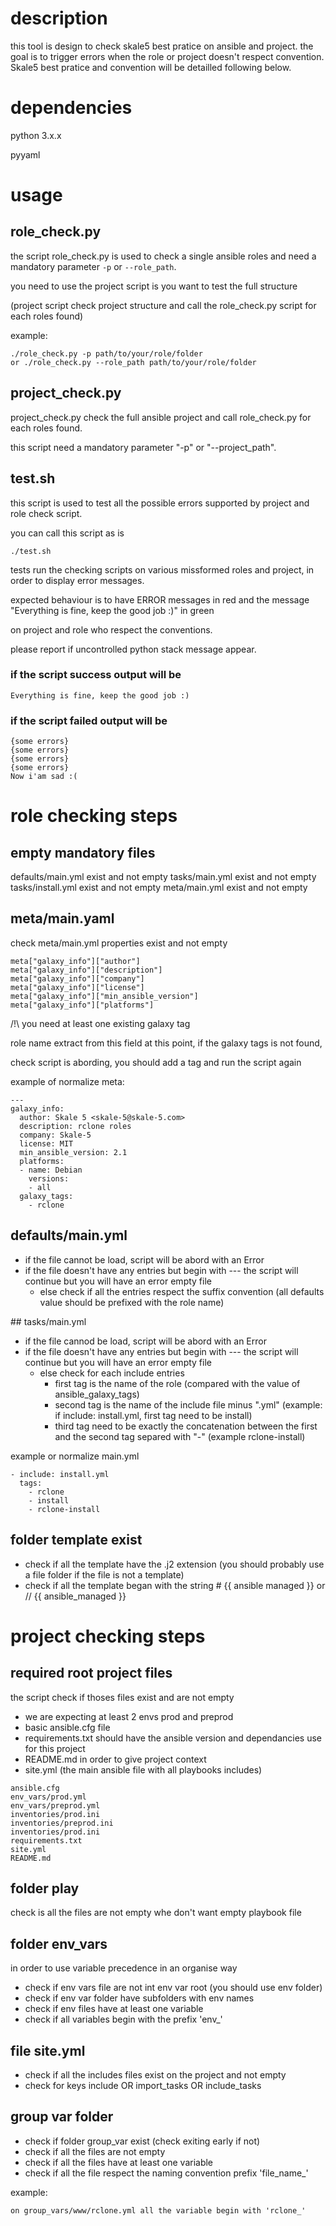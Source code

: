 # description 

this tool is design to check skale5 best pratice on ansible and project.
the goal is to trigger errors when the role or project doesn't respect convention.
Skale5 best pratice and convention will be detailled following below. 

# dependencies

python 3.x.x

pyyaml

# usage

##  role_check.py

the script role\_check.py is used to check a single ansible roles and need a mandatory parameter `-p` or  `--role_path`.

you need to use the project script is you want to test the full structure 

(project script check project structure and call the role\_check.py script for each roles found)

example:

```
./role_check.py -p path/to/your/role/folder
or ./role_check.py --role_path path/to/your/role/folder
```

## project\_check.py

project\_check.py check the full ansible project and call role\_check.py for each roles found.

this script need a mandatory parameter "-p" or "--project\_path".


## test.sh

this script is used to test all the possible errors supported by  project and role check script.

you can call this script as is

```
./test.sh
```

tests run the checking scripts on various missformed roles and project, in order to display error messages.

expected behaviour is to have ERROR messages in red and the message "Everything is fine, keep the good job :)" in green  

on project and role who respect the conventions.

please report if uncontrolled python stack message appear.


### if the script success output will be

```
Everything is fine, keep the good job :)
```

### if the script failed output will be

```
{some errors}
{some errors}
{some errors}
{some errors}
Now i'am sad :(

```

# role checking steps

## empty mandatory files 

defaults/main.yml exist and not empty
tasks/main.yml exist and not empty
tasks/install.yml  exist and not empty
meta/main.yml exist and not empty

## meta/main.yaml

check meta/main.yml properties exist and not empty

```
meta["galaxy_info"]["author"]
meta["galaxy_info"]["description"]
meta["galaxy_info"]["company"]
meta["galaxy_info"]["license"]
meta["galaxy_info"]["min_ansible_version"]
meta["galaxy_info"]["platforms"]
```

/!\ you need at least one existing galaxy tag

role name extract from this field at this point, if the galaxy tags is not found,

check script is abording, you should add a tag and run the script again

example of normalize meta:

```
---
galaxy_info:
  author: Skale 5 <skale-5@skale-5.com>
  description: rclone roles
  company: Skale-5
  license: MIT
  min_ansible_version: 2.1
  platforms:
  - name: Debian
    versions:
    - all
  galaxy_tags:
    - rclone
```

## defaults/main.yml

  - if the file cannot be load, script will be abord with an Error
  - if the file doesn't have any entries but begin with --- the script will continue but you will have an error empty file
    - else check if all the entries respect the suffix convention (all defaults value should be prefixed with the role name)

## tasks/main.yml

- if the file cannod be load, script will be abord with an Error
- if the file doesn't have any entries but begin with --- the script will continue but you will have an error empty file
  - else check for each include entries
    - first tag is the name of the role (compared with the value of  ansible_galaxy_tags)
    - second tag is the name of the include file minus ".yml" (example: if include: install.yml, first tag need to be install)
    - third tag need to be exactly the concatenation between the first and the second tag separed with "-" (example rclone-install)


example or normalize main.yml

```
- include: install.yml
  tags:
    - rclone
    - install
    - rclone-install
```

## folder template exist

  - check if all the template have the .j2 extension (you should probably use a file folder if the file is not a template)
  - check if all the template began with the string # {{ ansible managed }} or // {{ ansible_managed }}

# project checking steps

## required root project files

the script check if thoses files exist and are not empty 

- we are expecting at least 2 envs prod and preprod
- basic ansible.cfg file
- requirements.txt should have the ansible version and dependancies use for this project  
- README.md in order to give project context
- site.yml (the main ansible file with all playbooks includes)

```
ansible.cfg
env_vars/prod.yml
env_vars/preprod.yml
inventories/prod.ini
inventories/preprod.ini
inventories/prod.ini
requirements.txt
site.yml
README.md
```

## folder play

check is all the files are not empty
whe don't want empty playbook file

## folder env_vars

in order to use variable precedence in an organise way
- check if env vars file are not int env var  root (you should use env folder)
- check if env var folder have subfolders with env names
- check if env files have at least one variable
- check if all variables begin with the prefix 'env_'
  
## file site.yml

- check if all the includes files exist on the project and not empty
- check for keys include OR import_tasks OR include_tasks

## group var folder

- check if folder group_var exist (check exiting early if not)
- check if all the files are not empty
- check if all the files have at least one variable
- check if all the file respect the naming convention prefix 'file_name_'

example:

```
on group_vars/www/rclone.yml all the variable begin with 'rclone_'
```

